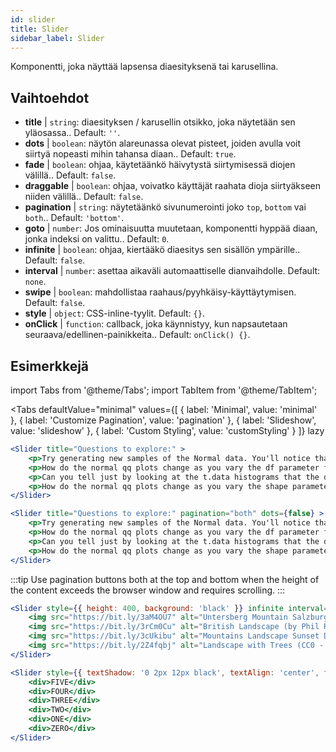 ```yaml
---
id: slider 
title: Slider
sidebar_label: Slider
---
```


Komponentti, joka näyttää lapsensa diaesityksenä tai karusellina.

## Vaihtoehdot

* __title__ | `string`: diaesityksen / karusellin otsikko, joka näytetään sen yläosassa.. Default: `''`.
* __dots__ | `boolean`: näytön alareunassa olevat pisteet, joiden avulla voit siirtyä nopeasti mihin tahansa diaan.. Default: `true`.
* __fade__ | `boolean`: ohjaa, käytetäänkö häivytystä siirtymisessä diojen välillä.. Default: `false`.
* __draggable__ | `boolean`: ohjaa, voivatko käyttäjät raahata dioja siirtyäkseen niiden välillä.. Default: `false`.
* __pagination__ | `string`: näytetäänkö sivunumerointi joko `top`, `bottom` vai `both`.. Default: `'bottom'`.
* __goto__ | `number`: Jos ominaisuutta muutetaan, komponentti hyppää diaan, jonka indeksi on valittu.. Default: `0`.
* __infinite__ | `boolean`: ohjaa, kiertääkö diaesitys sen sisällön ympärille.. Default: `false`.
* __interval__ | `number`: asettaa aikaväli automaattiselle dianvaihdolle. Default: `none`.
* __swipe__ | `boolean`: mahdollistaa raahaus/pyyhkäisy-käyttäytymisen. Default: `false`.
* __style__ | `object`: CSS-inline-tyylit. Default: `{}`.
* __onClick__ | `function`: callback, joka käynnistyy, kun napsautetaan seuraava/edellinen-painikkeita.. Default: `onClick() {}`.


## Esimerkkejä


import Tabs from '@theme/Tabs';
import TabItem from '@theme/TabItem';

<Tabs
    defaultValue="minimal"
    values={[
        { label: 'Minimal', value: 'minimal' },
        { label: 'Customize Pagination', value: 'pagination' },
        { label: 'Slideshow', value: 'slideshow' },
        { label: 'Custom Styling', value: 'customStyling' }
    ]}
    lazy
>

<TabItem value="minimal">

```jsx live
<Slider title="Questions to explore:" >
    <p>Try generating new samples of the Normal data. You'll notice that the points don't always lie exactly on the line. This is typical variation. As you generate more random realizations of this plot you'll get better calibrated to the kind of deviation you can expect to see from this large a sample of Normal data.</p>
    <p>How do the normal qq plots change as you vary the df parameter for the t-distributed data?</p>
    <p>Can you tell just by looking at the t.data histograms that the data aren't normally distributed? Is it easier to tell from the QQ plots?</p>
    <p>How do the normal qq plots change as you vary the shape parameter in the gamma-distributed data?</p>
</Slider>
```

</TabItem>

<TabItem value="pagination">

```jsx live
<Slider title="Questions to explore:" pagination="both" dots={false} >
    <p>Try generating new samples of the Normal data. You'll notice that the points don't always lie exactly on the line. This is typical variation. As you generate more random realizations of this plot you'll get better calibrated to the kind of deviation you can expect to see from this large a sample of Normal data.</p>
    <p>How do the normal qq plots change as you vary the df parameter for the t-distributed data?</p>
    <p>Can you tell just by looking at the t.data histograms that the data aren't normally distributed? Is it easier to tell from the QQ plots?</p>
    <p>How do the normal qq plots change as you vary the shape parameter in the gamma-distributed data?</p>
</Slider>
```

:::tip
Use pagination buttons both at the top and bottom when the height of the content exceeds the browser window and requires scrolling.
:::

</TabItem>

<TabItem value="slideshow">

```jsx live
<Slider style={{ height: 400, background: 'black' }} infinite interval={2000} >
    <img src="https://bit.ly/3aM4OU7" alt="Untersberg Mountain Salzburg (by Giuseppe Milo, CC BY 3.0)" />
    <img src="https://bit.ly/3rCm0Cu" alt="British Landscape (by Phil Riley, Pixabay License)" />
    <img src="https://bit.ly/3cUkibu" alt="Mountains Landscape Sunset Dusk (Pixabay License)" />
    <img src="https://bit.ly/2Z4fqbj" alt="Landscape with Trees (CC0 - Public Domain)" /> 
</Slider>
```

</TabItem>

<TabItem value="customStyling">

```jsx live
<Slider style={{ textShadow: '0 2px 12px black', textAlign: 'center', fontSize: 90 }} infinite interval={1000} >
    <div>FIVE</div>
    <div>FOUR</div>
    <div>THREE</div>
    <div>TWO</div>
    <div>ONE</div>
    <div>ZERO</div>
</Slider>
```

</TabItem>

</Tabs>


